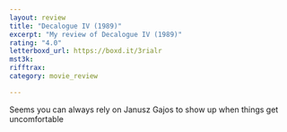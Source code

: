```yaml
---
layout: review
title: "Decalogue IV (1989)"
excerpt: "My review of Decalogue IV (1989)"
rating: "4.0"
letterboxd_url: https://boxd.it/3rialr
mst3k: 
rifftrax: 
category: movie_review

---
```


Seems you can always rely on Janusz Gajos to show up when things get uncomfortable